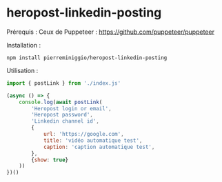# heropost-linkedin-posting

Prérequis :
Ceux de Puppeteer : https://github.com/puppeteer/puppeteer

Installation :
```
npm install pierreminiggio/heropost-linkedin-posting
```

Utilisation : 
```javascript
import { postLink } from './index.js'

(async () => {
    console.log(await postLink(
        'Heropost login or email',
        'Heropost password',
        'Linkedin channel id',
        {
            url: 'https://google.com',
            title: 'vidéo automatique test',
            caption: 'caption automatique test',
        },
        {show: true}
    ))
})()
```
